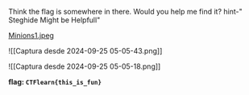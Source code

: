 Think the flag is somewhere in there. Would you help me find it? hint-" Steghide Might be Helpfull"

[Minions1.jpeg](https://ctflearn.com/challenge/download/894)

![[Captura desde 2024-09-25 05-05-43.png]]

![[Captura desde 2024-09-25 05-05-18.png]]

**flag: `CTFlearn{this_is_fun}`**
